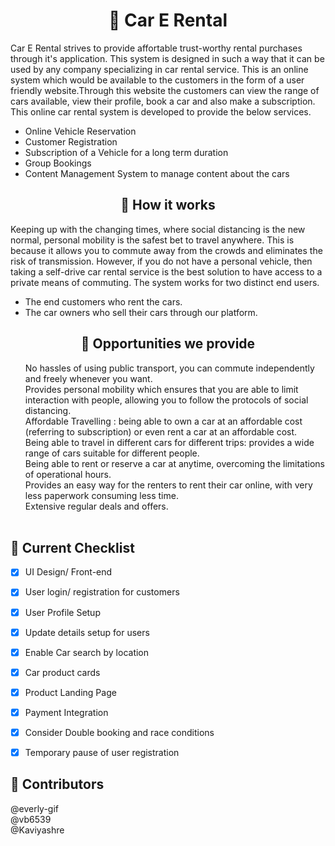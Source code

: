 <h1 align=center>🚗 Car E Rental</h1>
Car E Rental strives to provide affortable trust-worthy rental purchases through it's application.
This system is designed in such a way that it can be used by any company specializing in car rental service. This is an online system which would be available to the customers in the form of a user friendly website.Through this website the customers can view the range of cars available, view their profile, book a car and also make a subscription. This online car rental system is developed to provide the below services.
<ul>
   <li>Online Vehicle Reservation</li>
   <li>Customer Registration</li>
   <li>Subscription of a Vehicle for a long term duration</li>
   <li>Group Bookings</li>
   <li>Content Management System to manage content about the cars</li>
</ul>
<h2 align=center>🔔 How it works</h2>
Keeping up with the changing times, where social distancing is the new normal, personal mobility is the safest bet to travel anywhere. This is because it allows you to commute away from the crowds and eliminates the risk of transmission. However, if you do not have a personal vehicle, then taking a self-drive car rental service is the best solution to have access to a private means of commuting. The system works for two distinct end users.
<ul> 
<li>The end customers who rent the cars.</li>
<li>The car owners who sell their cars through our platform.</li>
</ul>
<h2 align=center>🎨 Opportunities we provide</h2>
<ul style="list-style-type:none;">
<li> No hassles of using public transport, you can commute independently and freely
whenever you want.</li>
<li> Provides personal mobility which ensures that you are able to limit interaction with
people, allowing you to follow the protocols of social distancing.</li>
<li> Affordable Travelling : being able to own a car at an affordable cost (referring to
subscription) or even rent a car at an affordable cost.</li>
<li> Being able to travel in different cars for different trips: provides a wide range of cars
suitable for different people.</li>
<li> Being able to rent or reserve a car at anytime, overcoming the limitations of operational
hours.</li>
<li> Provides an easy way for the renters to rent their car online, with very less paperwork
consuming less time.</li>
<li> Extensive regular deals and offers.<br><br></li>
</ul>

<!--<h2 align="center">🎞Project Demo Video</h2>-->

## 📃 Current Checklist 
- [x] UI Design/ Front-end
- [x] User login/ registration for customers
- [x] User Profile Setup
- [x] Update details setup for users
- [x] Enable Car search by location
- [x] Car product cards
- [x] Product Landing Page
- [x] Payment Integration
- [x] Consider Double booking and race conditions
- [x] Temporary pause of user registration



<!--# Fonts
For fonts let's go with the google font-<strong>Poppins</strong> <br>

# How to get poppins
- Navigate to google fonts
- Here's a link to it : https://fonts.google.com/
- Search poppins
- Go for the <Strong>regular 400</strong> style
- Select the style and there will be two options of importing
   - Using @import- needs to be included in the top of styles.css file
   - Using link tag - needs to be included in head of HTML 
- Any of the above method will work just fine.

# Color Pallete
The yellow-Black color pallete seems pretty good to me.  
Here below I'll add the color pallete.<br><br>
<strong>
#F4EEED- creamy/grey<br>
#000000- black<br>
#1D19BE- blue<br>
#F0C929- yellow<br>
</strong>

# Using Bootstrap
CDN- /link href="https://cdn.jsdelivr.net/npm/bootstrap@5.0.0-beta2/dist/css/bootstrap.min.css" rel="stylesheet" integrity="sha384-BmbxuPwQa2lc/FVzBcNJ7UAyJxM6wuqIj61tLrc4wSX0szH/Ev+nYRRuWlolflfl" crossorigin="anonymous"/  
Place between head tag  
Other option is to directly download it.  

#  Basic git commands
# To initialize local repository
- **git init**-initialize local repository
- **touch filename** -creates a file
- **start filename**- opens the file
- **git status** - shows changes
- **git add .**- adds all those changes to staging area
- **git commit -m "your message goes here"** - commits changes with a message.
# To Push changes to remote repository
- **git remote add origin https://github.com/Online-Car-Rental-System/Car-E-Rental.git**    
- **git branch -M main**  
- **git push -u origin main**
# To pull changes<br>
- **git pull origin main**


-->
## 🙌 Contributors
@everly-gif<br>
@vb6539<br>
@Kaviyashre<br>

